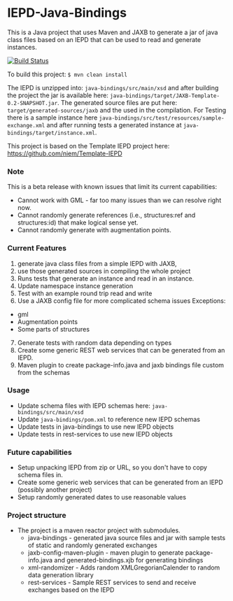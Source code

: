 IEPD-Java-Bindings
==================

This is a Java project that uses Maven and JAXB to generate a jar of java class files based on an IEPD that can be used to read and generate instances.

[![Build Status](https://travis-ci.org/jtmrice/IEPD-Java-Bindings.svg?branch=master)](https://travis-ci.org/jtmrice/IEPD-Java-Bindings)

To build this project:
`$ mvn clean install`

The IEPD is unzipped into: `java-bindings/src/main/xsd` and after building the project the jar is available here: `java-bindings/target/JAXB-Template-0.2-SNAPSHOT.jar`. The generated source files are put here: `target/generated-sources/jaxb` and the used in the compilation. For Testing there is a sample instance here `java-bindings/src/test/resources/sample-exchange.xml` and after running tests a generated instance at `java-bindings/target/instance.xml`.

This project is based on the Template IEPD project here: https://github.com/niem/Template-IEPD


### Note
This is a beta release with known issues that limit its current capabilities:
* Cannot work with GML - far too many issues than we can resolve right now. 
* Cannot randomly generate references (i.e., structures:ref and structures:id) that make logical sense yet. 
* Cannot randomly generate with augmentation points.


### Current Features
1. generate java class files from a simple IEPD with JAXB,
2. use those generated sources in compiling the whole project
3. Runs tests that generate an instance and read in an instance.
4. Update namespace instance generation
5. Test with an example round trip read and write
6. Use a JAXB config file for more complicated schema issues
Exceptions:
  * gml
  * Augmentation points
  * Some parts of structures
7. Generate tests with random data depending on types
8. Create some generic REST web services that can be generated from an IEPD.
9. Maven plugin to create package-info.java and jaxb bindings file custom from the schemas


### Usage
* Update schema files with IEPD schemas here: `java-bindings/src/main/xsd`
* Update `java-bindings/pom.xml` to reference new IEPD schemas
* Update tests in java-bindings to use new IEPD objects
* Update tests in rest-services to use new IEPD objects


### Future capabilities
* Setup unpacking IEPD from zip or URL, so you don't have to copy schema files in.
* Create some generic web services that can be generated from an IEPD (possibly another project)
* Setup randomly generated dates to use reasonable values


### Project structure
* The project is a maven reactor project with submodules.
  * java-bindings - generated java source files and jar with sample tests of static and randomly generated exchanges
  * jaxb-config-maven-plugin - maven plugin to generate package-info.java and generated-bindings.xjb for generating bindings
  * xml-randomizer - Adds random XMLGregorianCalender to random data generation library
  * rest-services - Sample REST services to send and receive exchanges based on the IEPD 
 

